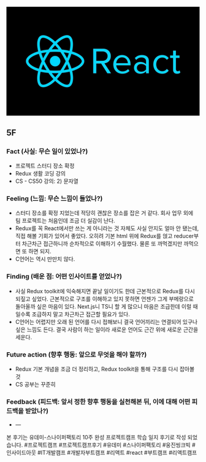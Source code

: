 ![img_react.png](../assets/img_react.png)

## 5F

### Fact (사실: 무슨 일이 있었나?)

- 프로젝트 스터디 장소 확정
- Redux 생활 코딩 강의
- CS - CS50 강의: 2) 문자열

### Feeling (느낌: 무슨 느낌이 들었나?)

- 스터디 장소를 확정 지었는데 적당히 괜찮은 장소를 잡은 거 같다. 회사 업무 외에 팀 프로젝트는 처음인데 조금 더 실감이 난다.
- Redux를 꼭 React에서만 쓰는 게 아니라는 것 자체도 사실 안지도 얼마 안 됐는데, 직접 해볼 기회가 있어서 좋았다. 오히려 기본 html 위에 Redux를 얹고 reducer부터 차근차근 접근하니까 순차적으로 이해하기 수월했다. 물론 또 까먹겠지만 까먹으면 또 하면 되지.
- C언어는 역시 만만치 않다.

### Finding (배운 점: 어떤 인사이트를 얻었나?)

- 사실 Redux toolkit에 익숙해지면 끝날 일이기도 한데 근본적으로 Redux를 다시 되짚고 싶었다. 근본적으로 구조를 이해하고 있지 못하면 언젠가 그게 부메랑으로 돌아올까 싶은 마음이 있다. Next.js니 TS니 할 게 많으니 마음은 조급한데 이럴 때일수록 조급하지 말고 차근차근 접근할 필요가 있다.
- C언어는 어렵지만 오래 된 언어를 다시 접해보니 결국 언어끼리는 연결되어 있구나 싶은 느낌도 든다. 결국 사람이 하는 일이라 새로운 언어도 근간 위에 새로운 근간을 세운다.

### Future action (향후 행동: 앞으로 무엇을 해야 할까?)

- Redux 기본 개념을 조금 더 정리하고, Redux toolkit을 통해 구조를 다시 잡아볼 것
- CS 공부는 꾸준히

### Feedback (피드백: 앞서 정한 향후 행동을 실천해본 뒤, 이에 대해 어떤 피드백을 받았나?)

- —

본 후기는 유데미-스나이퍼팩토리 10주 완성 프로젝트캠프 학습 일지 후기로 작성 되었습니다. #프로젝트캠프 #프로젝트캠프후기 #유데미 #스나이퍼팩토리 #웅진씽크빅 #인사이드아웃 #IT개발캠프 #개발자부트캠프 #리액트 #react #부트캠프 #리액트캠프

